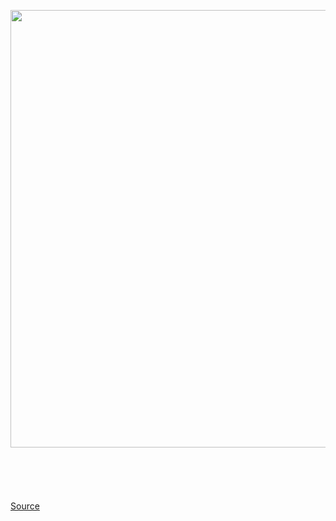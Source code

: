 <img src='https://cdn.vox-cdn.com/thumbor/6yFKsuhwe0iXJBJ9Mairw5589X0=/0x0:1024x679/1200x800/filters:focal(431x259:593x421)/cdn.vox-cdn.com/uploads/chorus_image/image/66704929/carnival.0.0.jpg' width='700px' /><br/>
<br/><br/><br/><br/><br/>
<a href='https://www.theverge.com/2020/4/24/21234771/miami-herald-how-coronavirus-took-over-cruise-ships-covid-19'> Source <a/>
